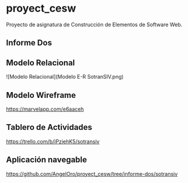 # proyect_cesw
Proyecto de asignatura de Construcción de Elementos de Software Web.  

## Informe Dos

## Modelo Relacional
![Modelo Relacional](Modelo E-R SotranSIV.png)

## Modelo Wireframe
https://marvelapp.com/e6aaceh

## Tablero de Actividades
https://trello.com/b/iPziehK5/sotransiv

## Aplicación navegable
https://github.com/AngelOro/proyect_cesw/tree/informe-dos/sotransiv


